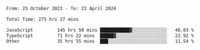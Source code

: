 

<!--START_SECTION:waka-->

```txt
From: 23 October 2023 - To: 23 April 2024

Total Time: 275 hrs 27 mins

JavaScript         145 hrs 50 mins ███████████▓░░░░░░░░░░░░░   46.83 %
TypeScript         71 hrs 22 mins  █████▓░░░░░░░░░░░░░░░░░░░   22.92 %
Other              35 hrs 55 mins  ███░░░░░░░░░░░░░░░░░░░░░░   11.54 %
```

<!--END_SECTION:waka-->
